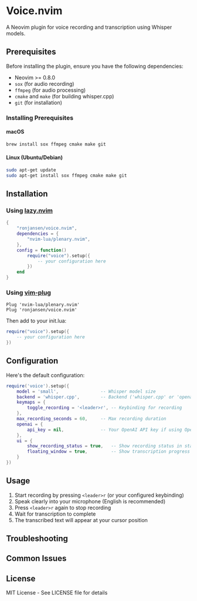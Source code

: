 # Voice.nvim

A Neovim plugin for voice recording and transcription using Whisper models.

## Prerequisites

Before installing the plugin, ensure you have the following dependencies:

- Neovim >= 0.8.0
- `sox` (for audio recording)
- `ffmpeg` (for audio processing)
- `cmake` and `make` (for building whisper.cpp)
- `git` (for installation)

### Installing Prerequisites

#### macOS
```bash
brew install sox ffmpeg cmake make git
```

#### Linux (Ubuntu/Debian)
```bash
sudo apt-get update
sudo apt-get install sox ffmpeg cmake make git
```

## Installation

### Using [lazy.nvim](https://github.com/folke/lazy.nvim)

```lua
{
    "ronjansen/voice.nvim",
    dependencies = {
        "nvim-lua/plenary.nvim",
    },
    config = function()
        require("voice").setup({
            -- your configuration here
        })
    end
}
```

### Using [vim-plug](https://github.com/junegunn/vim-plug)

```vim
Plug 'nvim-lua/plenary.nvim'
Plug 'ronjansen/voice.nvim'
```

Then add to your init.lua:
```lua
require("voice").setup({
    -- your configuration here
})
```

## Configuration

Here's the default configuration:

```lua
require('voice').setup({
    model = 'small',                -- Whisper model size
    backend = 'whisper.cpp',        -- Backend ('whisper.cpp' or 'openai')
    keymaps = {
        toggle_recording = '<leader>r', -- Keybinding for recording
    },
    max_recording_seconds = 60,     -- Max recording duration
    openai = {
        api_key = nil,              -- Your OpenAI API key if using OpenAI backend
    },
    ui = {
        show_recording_status = true,   -- Show recording status in statusline
        floating_window = true,         -- Show transcription progress in floating window
    }
})
```

## Usage

1. Start recording by pressing `<leader>r` (or your configured keybinding)
2. Speak clearly into your microphone (English is recommended)
3. Press `<leader>r` again to stop recording
4. Wait for transcription to complete
5. The transcribed text will appear at your cursor position

## Troubleshooting

## Common Issues

## License

MIT License - See LICENSE file for details 